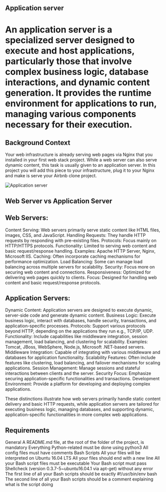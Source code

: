 ## Application server

# An application server is a specialized server designed to execute and host applications, particularly those that involve complex business logic, database interactions, and dynamic content generation. It provides the runtime environment for applications to run, managing various components necessary for their execution.

## Background Context
Your web infrastructure is already serving web pages via Nginx that you installed in your first web stack project. While a web server can also serve dynamic content, this task is usually given to an application server. In this project you will add this piece to your infrastructure, plug it to your Nginx and make is serve your Airbnb clone project.

![Application server](https://www.rentacomputer.com/images/slides/application-server-rental.jpg)

## Web Server vs Application Server

## Web Servers:

Content Serving: Web servers primarily serve static content like HTML files, images, CSS, and JavaScript.
Handling Requests: They handle HTTP requests by responding with pre-existing files.
Protocols: Focus mainly on HTTP/HTTPS protocols.
Functionality: Limited to serving web content and basic request/response handling.
Examples: Apache HTTP Server, Nginx, Microsoft IIS.
Caching: Often incorporate caching mechanisms for performance optimization.
Load Balancing: Some can manage load balancing across multiple servers for scalability.
Security: Focus more on securing web content and connections.
Responsiveness: Optimized for delivering web pages quickly to clients.
Focus: Designed for handling web content and basic request/response protocols.

## Application Servers:

Dynamic Content: Application servers are designed to execute dynamic, server-side code and generate dynamic content.
Business Logic: Execute business logic, interact with databases, handle security, transactions, and application-specific processes.
Protocols: Support various protocols beyond HTTP, depending on the applications they run e.g., TCP/IP, UDP.
Functionality: Include capabilities like middleware integration, session management, load balancing, and clustering for scalability.
Examples: Tomcat, JBoss, WebSphere, Node.js, Microsoft .NET-based servers.
Middleware Integration: Capable of integrating with various middleware and databases for application functionality.
Scalability Features: Often include features like clustering, load balancing, and failover mechanisms for scaling applications.
Session Management: Manage sessions and stateful interactions between clients and the server.
Security Focus: Emphasize securing application-specific functionalities and transactions.
Development Environment: Provide a platform for developing and deploying complex applications.

These distinctions illustrate how web servers primarily handle static content delivery and basic HTTP requests, while application servers are tailored for executing business logic, managing databases, and supporting dynamic, application-specific functionalities in more complex web applications.

## Requirements
General
A README.md file, at the root of the folder of the project, is mandatory
Everything Python-related must be done using python3
All config files must have comments
Bash Scripts
All your files will be interpreted on Ubuntu 16.04 LTS
All your files should end with a new line
All your Bash script files must be executable
Your Bash script must pass Shellcheck (version 0.3.7-5~ubuntu16.04.1 via apt-get) without any error
The first line of all your Bash scripts should be exactly #!/usr/bin/env bash
The second line of all your Bash scripts should be a comment explaining what is the script doing

